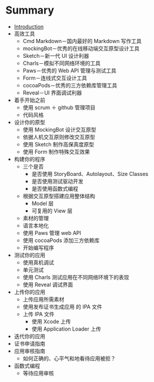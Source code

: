 # Summary

* [Introduction](README.md)
* 高效工具
   * Cmd Markdown－国内最好的 Markdown 写作工具
   * mockingBot－优秀的在线移动端交互原型设计工具
   * Sketch－新一代 UI 设计利器
   * Charls－模拟不同网络环境的工具
   * Paws－优秀的 Web API 管理与测试工具
   * Form－连线式交互设计工具
   * cocoaPods－优秀的三方依赖库管理工具
   * Reveal－UI 界面调试利器
* 着手开始之前
   * 使用 scrum ＋ github 管理项目
   * 代码风格
* 设计你的原型
   * 使用 MockingBot 设计交互原型
   * 依据人机交互原则修改交互原型
   * 使用 Sketch 制作高保真度原型
   * 使用 Form 制作特殊交互效果
* 构建你的程序
   * 三个是否
       * 是否使用 StoryBoard、Autolayout、Size Classes
       * 是否使用测试驱动开发
       * 是否使用函数式编程
   * 根据交互原型搭建应用整体结构
       * Model 层
       * 可复用的 View 层
   * 素材的管理
   * 语言本地化
   * 使用 Paws 管理 web API 
   * 使用 cocoaPods 添加三方依赖库
   * 开始编写程序
* 测试你的应用
   * 使用真机调试
   * 单元测试
   * 使用 Charls 测试应用在不同网络环境下的表现 
   * 使用 Reveal 调试界面
* 上传你的应用
   * 上传应用所需素材
   * 使用发布证书生成应用 的 IPA 文件
   * 上传 IPA 文件
       * 使用 Xcode 上传
       * 使用 Application Loader 上传
* 迭代你的应用
* 证书申请指南
* 应用审核指南
   * 如何正确的、心平气和地看待应用被拒？
* 函数式编程
   * 等待应用审核

